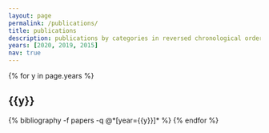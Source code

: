 ```yaml
---
layout: page
permalink: /publications/
title: publications
description: publications by categories in reversed chronological order. generated by jekyll-scholar.
years: [2020, 2019, 2015]
nav: true
---
```


<div class="publications">

{% for y in page.years %}
  <h2 class="year">{{y}}</h2>
  {% bibliography -f papers -q @*[year={{y}}]* %}
{% endfor %}

</div>
